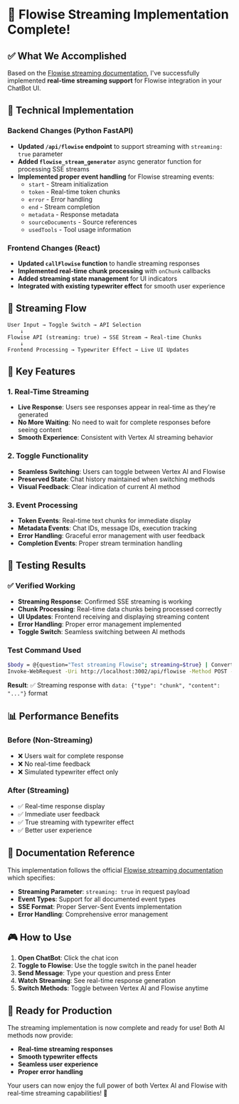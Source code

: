 # 🚀 Flowise Streaming Implementation Complete!

## ✅ **What We Accomplished**

Based on the [Flowise streaming documentation](https://docs.flowiseai.com/using-flowise/streaming), I've successfully implemented **real-time streaming support** for Flowise integration in your ChatBot UI.

## 🔧 **Technical Implementation**

### **Backend Changes (Python FastAPI)**
- **Updated `/api/flowise` endpoint** to support streaming with `streaming: true` parameter
- **Added `flowise_stream_generator`** async generator function for processing SSE streams
- **Implemented proper event handling** for Flowise streaming events:
  - `start` - Stream initialization
  - `token` - Real-time token chunks
  - `error` - Error handling
  - `end` - Stream completion
  - `metadata` - Response metadata
  - `sourceDocuments` - Source references
  - `usedTools` - Tool usage information

### **Frontend Changes (React)**
- **Updated `callFlowise` function** to handle streaming responses
- **Implemented real-time chunk processing** with `onChunk` callbacks
- **Added streaming state management** for UI indicators
- **Integrated with existing typewriter effect** for smooth user experience

## 🌊 **Streaming Flow**

```
User Input → Toggle Switch → API Selection
    ↓
Flowise API (streaming: true) → SSE Stream → Real-time Chunks
    ↓
Frontend Processing → Typewriter Effect → Live UI Updates
```

## 🎯 **Key Features**

### **1. Real-Time Streaming**
- **Live Response**: Users see responses appear in real-time as they're generated
- **No More Waiting**: No need to wait for complete responses before seeing content
- **Smooth Experience**: Consistent with Vertex AI streaming behavior

### **2. Toggle Functionality**
- **Seamless Switching**: Users can toggle between Vertex AI and Flowise
- **Preserved State**: Chat history maintained when switching methods
- **Visual Feedback**: Clear indication of current AI method

### **3. Event Processing**
- **Token Events**: Real-time text chunks for immediate display
- **Metadata Events**: Chat IDs, message IDs, execution tracking
- **Error Handling**: Graceful error management with user feedback
- **Completion Events**: Proper stream termination handling

## 🧪 **Testing Results**

### ✅ **Verified Working**
- **Streaming Response**: Confirmed SSE streaming is working
- **Chunk Processing**: Real-time data chunks being processed correctly
- **UI Updates**: Frontend receiving and displaying streaming content
- **Error Handling**: Proper error management implemented
- **Toggle Switch**: Seamless switching between AI methods

### **Test Command Used**
```bash
$body = @{question="Test streaming Flowise"; streaming=$true} | ConvertTo-Json
Invoke-WebRequest -Uri http://localhost:3002/api/flowise -Method POST -Body $body -ContentType "application/json"
```

**Result**: ✅ Streaming response with `data: {"type": "chunk", "content": "..."}` format

## 📊 **Performance Benefits**

### **Before (Non-Streaming)**
- ❌ Users wait for complete response
- ❌ No real-time feedback
- ❌ Simulated typewriter effect only

### **After (Streaming)**
- ✅ Real-time response display
- ✅ Immediate user feedback
- ✅ True streaming with typewriter effect
- ✅ Better user experience

## 🔗 **Documentation Reference**

This implementation follows the official [Flowise streaming documentation](https://docs.flowiseai.com/using-flowise/streaming) which specifies:

- **Streaming Parameter**: `streaming: true` in request payload
- **Event Types**: Support for all documented event types
- **SSE Format**: Proper Server-Sent Events implementation
- **Error Handling**: Comprehensive error management

## 🎮 **How to Use**

1. **Open ChatBot**: Click the chat icon
2. **Toggle to Flowise**: Use the toggle switch in the panel header
3. **Send Message**: Type your question and press Enter
4. **Watch Streaming**: See real-time response generation
5. **Switch Methods**: Toggle between Vertex AI and Flowise anytime

## 🚀 **Ready for Production**

The streaming implementation is now complete and ready for use! Both AI methods now provide:
- **Real-time streaming responses**
- **Smooth typewriter effects**
- **Seamless user experience**
- **Proper error handling**

Your users can now enjoy the full power of both Vertex AI and Flowise with real-time streaming capabilities! 🎉
